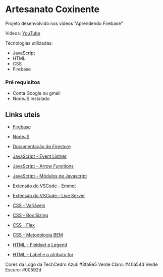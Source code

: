 # Artesanato Coxinente

Projeto desenvolvido nos videos "Aprendendo Firebase"

Videos: [YouTube](https://www.youtube.com/playlist?list=PLRopgUQxcZRUtFBwTEjRptoXwbA-nChvu)

Técnologias utilizadas:
- JavaScript
- HTML
- CSS
- Firebase

### Pré requisitos
- Conta Google ou gmail
- NodeJS instalado

## Links uteis
* [Firebase](https://firebase.google.com/?hl=pt-br)
* [NodeJS](https://nodejs.org/en/)

* [Documentação do Firestore](https://firebase.google.com/docs/firestore?authuser=0)

* [JavaScript - Event Listner](https://www.mundojs.com.br/2019/06/25/javascript-basico-eventos-no-javascript-parte-2/)
* [JavaScript - Arrow Functions](https://www.youtube.com/watch?v=S5Mn0qQzJ-0)
* [JavaScript - Módulos de Javascript](https://www.youtube.com/watch?v=6Avdyl8YgWg)

* [Extensão do VSCode - Emmet](https://emmet.io/)
* [Extensão do VSCode - Live Server](https://marketplace.visualstudio.com/items?itemName=ritwickdey.LiveServer)

* [CSS - Variáveis](https://www.felipefialho.com/blog/os-superpoderes-das-variaveis-nativas-do-css/)
* [CSS - Box Sizing](https://www.devmedia.com.br/css-box-sizing/36830)
* [CSS - Flex](https://www.alura.com.br/artigos/css-guia-do-flexbox)
* [CSS - Metodologia BEM](https://desenvolvimentoparaweb.com/css/bem/)

* [HTML - Fieldset e Legend](https://www.infowester.com/tagsdesconhecidas.php)
* [HTML - Label e o atributo for](https://qastack.com.br/programming/18432376/what-does-for-attribute-do-in-html-label-tag)


Cores da Logo da TechCedro
Azul: #3fa8e5
Verde Claro: #40a54d
Verde Escuro: #00592d

